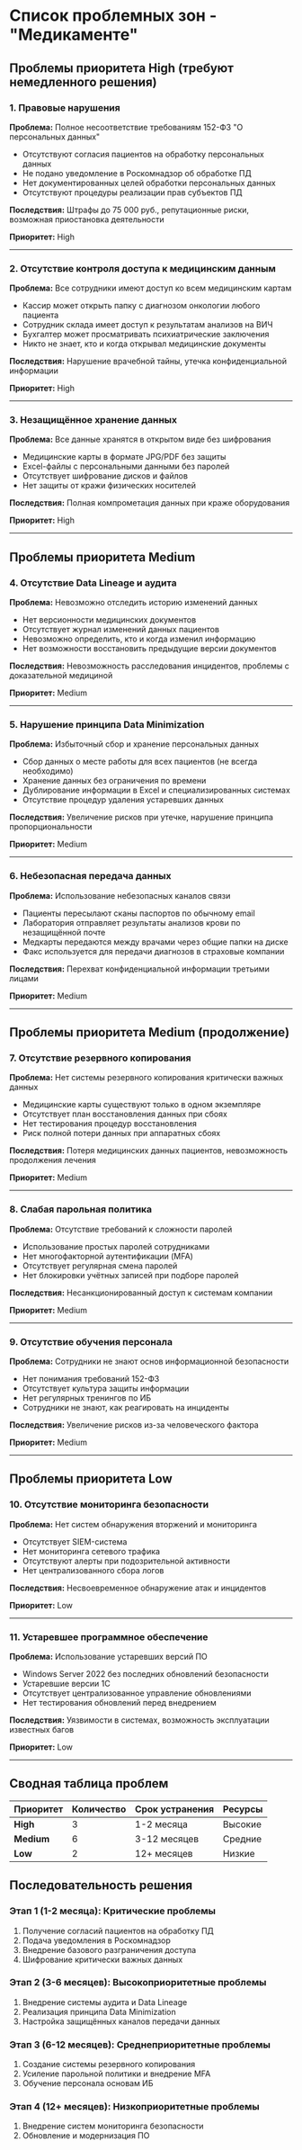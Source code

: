 # Список проблемных зон - "Медикаменте"

## Проблемы приоритета High (требуют немедленного решения)

### 1. Правовые нарушения
**Проблема:** Полное несоответствие требованиям 152-ФЗ "О персональных данных"
- Отсутствуют согласия пациентов на обработку персональных данных
- Не подано уведомление в Роскомнадзор об обработке ПД
- Нет документированных целей обработки персональных данных
- Отсутствуют процедуры реализации прав субъектов ПД

**Последствия:** Штрафы до 75 000 руб., репутационные риски, возможная приостановка деятельности

**Приоритет:** High

---

### 2. Отсутствие контроля доступа к медицинским данным
**Проблема:** Все сотрудники имеют доступ ко всем медицинским картам
- Кассир может открыть папку с диагнозом онкологии любого пациента
- Сотрудник склада имеет доступ к результатам анализов на ВИЧ
- Бухгалтер может просматривать психиатрические заключения
- Никто не знает, кто и когда открывал медицинские документы

**Последствия:** Нарушение врачебной тайны, утечка конфиденциальной информации

**Приоритет:** High

---

### 3. Незащищённое хранение данных
**Проблема:** Все данные хранятся в открытом виде без шифрования
- Медицинские карты в формате JPG/PDF без защиты
- Excel-файлы с персональными данными без паролей
- Отсутствует шифрование дисков и файлов
- Нет защиты от кражи физических носителей

**Последствия:** Полная компрометация данных при краже оборудования

**Приоритет:** High

---

## Проблемы приоритета Medium

### 4. Отсутствие Data Lineage и аудита
**Проблема:** Невозможно отследить историю изменений данных
- Нет версионности медицинских документов
- Отсутствует журнал изменений данных пациентов
- Невозможно определить, кто и когда изменил информацию
- Нет возможности восстановить предыдущие версии документов

**Последствия:** Невозможность расследования инцидентов, проблемы с доказательной медициной

**Приоритет:** Medium

---

### 5. Нарушение принципа Data Minimization
**Проблема:** Избыточный сбор и хранение персональных данных
- Сбор данных о месте работы для всех пациентов (не всегда необходимо)
- Хранение данных без ограничения по времени
- Дублирование информации в Excel и специализированных системах
- Отсутствие процедур удаления устаревших данных

**Последствия:** Увеличение рисков при утечке, нарушение принципа пропорциональности

**Приоритет:** Medium

---

### 6. Небезопасная передача данных
**Проблема:** Использование небезопасных каналов связи
- Пациенты пересылают сканы паспортов по обычному email
- Лаборатория отправляет результаты анализов крови по незащищённой почте
- Медкарты передаются между врачами через общие папки на диске
- Факс используется для передачи диагнозов в страховые компании

**Последствия:** Перехват конфиденциальной информации третьими лицами

**Приоритет:** Medium

---

## Проблемы приоритета Medium (продолжение)

### 7. Отсутствие резервного копирования
**Проблема:** Нет системы резервного копирования критически важных данных
- Медицинские карты существуют только в одном экземпляре
- Отсутствует план восстановления данных при сбоях
- Нет тестирования процедур восстановления
- Риск полной потери данных при аппаратных сбоях

**Последствия:** Потеря медицинских данных пациентов, невозможность продолжения лечения

**Приоритет:** Medium

---

### 8. Слабая парольная политика
**Проблема:** Отсутствие требований к сложности паролей
- Использование простых паролей сотрудниками
- Нет многофакторной аутентификации (MFA)
- Отсутствует регулярная смена паролей
- Нет блокировки учётных записей при подборе паролей

**Последствия:** Несанкционированный доступ к системам компании

**Приоритет:** Medium

---

### 9. Отсутствие обучения персонала
**Проблема:** Сотрудники не знают основ информационной безопасности
- Нет понимания требований 152-ФЗ
- Отсутствует культура защиты информации
- Нет регулярных тренингов по ИБ
- Сотрудники не знают, как реагировать на инциденты

**Последствия:** Увеличение рисков из-за человеческого фактора

**Приоритет:** Medium

---

## Проблемы приоритета Low

### 10. Отсутствие мониторинга безопасности
**Проблема:** Нет систем обнаружения вторжений и мониторинга
- Отсутствует SIEM-система
- Нет мониторинга сетевого трафика
- Отсутствуют алерты при подозрительной активности
- Нет централизованного сбора логов

**Последствия:** Несвоевременное обнаружение атак и инцидентов

**Приоритет:** Low

---

### 11. Устаревшее программное обеспечение
**Проблема:** Использование устаревших версий ПО
- Windows Server 2022 без последних обновлений безопасности
- Устаревшие версии 1С
- Отсутствует централизованное управление обновлениями
- Нет тестирования обновлений перед внедрением

**Последствия:** Уязвимости в системах, возможность эксплуатации известных багов

**Приоритет:** Low

---

## Сводная таблица проблем

| Приоритет | Количество | Срок устранения | Ресурсы |
|-----------|------------|-----------------|---------|
| **High** | 3 | 1-2 месяца | Высокие |
| **Medium** | 6 | 3-12 месяцев | Средние |
| **Low** | 2 | 12+ месяцев | Низкие |

## Последовательность решения

### Этап 1 (1-2 месяца): Критические проблемы
1. Получение согласий пациентов на обработку ПД
2. Подача уведомления в Роскомнадзор
3. Внедрение базового разграничения доступа
4. Шифрование критически важных данных

### Этап 2 (3-6 месяцев): Высокоприоритетные проблемы
1. Внедрение системы аудита и Data Lineage
2. Реализация принципа Data Minimization
3. Настройка защищённых каналов передачи данных

### Этап 3 (6-12 месяцев): Среднеприоритетные проблемы
1. Создание системы резервного копирования
2. Усиление парольной политики и внедрение MFA
3. Обучение персонала основам ИБ

### Этап 4 (12+ месяцев): Низкоприоритетные проблемы
1. Внедрение систем мониторинга безопасности
2. Обновление и модернизация ПО

